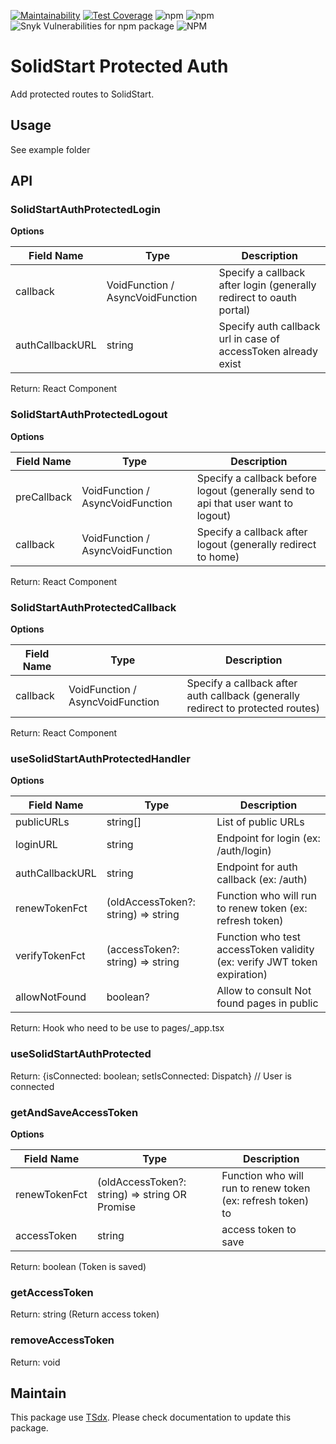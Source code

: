 [![Maintainability](https://api.codeclimate.com/v1/badges/1c3d4f9f17d9514df0ec/maintainability)](https://codeclimate.com/github/qlaffont/solidstart-protected-auth/maintainability) [![Test Coverage](https://api.codeclimate.com/v1/badges/1c3d4f9f17d9514df0ec/test_coverage)](https://codeclimate.com/github/qlaffont/solidstart-protected-auth/test_coverage) ![npm](https://img.shields.io/npm/v/solidstart-protected-auth) ![npm](https://img.shields.io/npm/dm/solidstart-protected-auth) ![Snyk Vulnerabilities for npm package](https://img.shields.io/snyk/vulnerabilities/npm/solidstart-protected-auth) ![NPM](https://img.shields.io/npm/l/solidstart-protected-auth)

# SolidStart Protected Auth

Add protected routes to SolidStart.

## Usage

See example folder


## API

### SolidStartAuthProtectedLogin

**Options**

| Field Name      | Type                             | Description                                                         |
| --------------- | -------------------------------- | ------------------------------------------------------------------- |
| callback        | VoidFunction / AsyncVoidFunction | Specify a callback after login (generally redirect to oauth portal) |
| authCallbackURL | string                           | Specify auth callback url in case of accessToken already exist      |

Return: React Component

### SolidStartAuthProtectedLogout

**Options**

| Field Name  | Type                             | Description                                                                       |
| ----------- | -------------------------------- | --------------------------------------------------------------------------------- |
| preCallback | VoidFunction / AsyncVoidFunction | Specify a callback before logout (generally send to api that user want to logout) |
| callback    | VoidFunction / AsyncVoidFunction | Specify a callback after logout (generally redirect to home)                      |

Return: React Component

### SolidStartAuthProtectedCallback

**Options**

| Field Name | Type                             | Description                                                                     |
| ---------- | -------------------------------- | ------------------------------------------------------------------------------- |
| callback   | VoidFunction / AsyncVoidFunction | Specify a callback after auth callback (generally redirect to protected routes) |


Return: React Component

### useSolidStartAuthProtectedHandler

**Options**

| Field Name      | Type                                | Description                                                              |
| --------------- | ----------------------------------- | ------------------------------------------------------------------------ |
| publicURLs      | string[]                            | List of public URLs                                                      |
| loginURL        | string                              | Endpoint for login (ex: /auth/login)                                     |
| authCallbackURL | string                              | Endpoint for auth callback (ex: /auth)                                   |
| renewTokenFct   | (oldAccessToken?: string) => string | Function who will run to renew token (ex: refresh token)                 |
| verifyTokenFct  | (accessToken?: string) => string    | Function who test accessToken validity (ex: verify JWT token expiration) |
| allowNotFound   | boolean?                            | Allow to consult Not found pages in public                               |

Return: Hook who need to be use to pages/_app.tsx

### useSolidStartAuthProtected

Return: {isConnected: boolean; setIsConnected: Dispatch<boolean>} // User is connected

### getAndSaveAccessToken

**Options**

| Field Name    | Type                                                   | Description                                                  |
| ------------- | ------------------------------------------------------ | ------------------------------------------------------------ |
| renewTokenFct | (oldAccessToken?: string) => string OR Promise<string> | Function who will run to renew token (ex: refresh token)  to |
| accessToken   | string                                                 | access token to save                                         |

Return: boolean (Token is saved)

### getAccessToken

Return: string  (Return access token)

### removeAccessToken

Return: void

## Maintain

This package use [TSdx](https://github.com/jaredpalmer/tsdx). Please check documentation to update this package.
